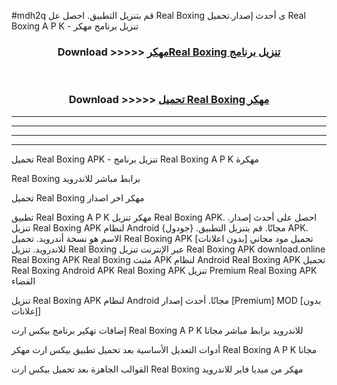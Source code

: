 #mdh2q قم بتنزيل التطبيق. احصل عل Real Boxing  ى أحدث إصدار.تحميل Real Boxing  A P K - تنزيل برنامج مهكر



<div align="center">
<h3>Download >>>>> <a href="https://ar-sites.web.app/?ar= Real Boxing ">مهكرReal Boxing  تنزيل برنامج</a></h3><br>

<h3>Download >>>>> <a href="https://ar-sites.web.app/?ar= Real Boxing ">تحميل Real Boxing  مهكر</a></h3>
</div>


----------------------------------------------------------

----------------------------------------------------------

----------------------------------------------------------

----------------------------------------------------------


تحميل Real Boxing  APK - تنزيل برنامج Real Boxing  A P K مهكرة

Real Boxing  برابط مباشر للاندرويد

تحميل Real Boxing  مهكر اخر اصدار

تطبيق Real Boxing  A P K مهكر
تنزيل Real Boxing  APK. احصل على أحدث إصدار.
تنزيل Real Boxing  APK لنظام Android مجانًا.
قم بتنزيل التطبيق. {جودول} APK. الاسم هو نسخة أندرويد.
تحميل Real Boxing  APK [بدون اعلانات]
تحميل مود مجاني للاندرويد.
تنزيل Real Boxing  عبر الإنترنت
تنزيل Real Boxing  APK
download.online Real Boxing  APK
Real Boxing  مثبت APK لنظام Android
Real Boxing  APK
تحميل Real Boxing  Android APK
Real Boxing  APK تنزيل Premium
Real Boxing  APK الفضاء

تنزيل Real Boxing  APK لنظام Android مجانًا. أحدث إصدار [Premium] MOD [بدون إعلانات]

إضافات تهكير برنامج بيكس ارت Real Boxing  A P K للاندرويد برابط مباشر مجانا

أدوات التعديل الأساسية بعد تحميل تطبيق بيكس ارت مهكر Real Boxing  A P K مجانا

القوالب الجاهزة بعد تحميل بيكس ارت Real Boxing  مهكر من ميديا فاير للاندرويد



